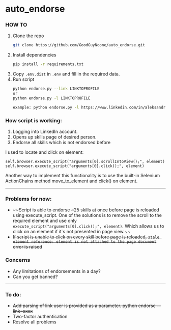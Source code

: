 # auto_endorse

### HOW TO


1. Clone the repo
   ```sh
   git clone https://github.com/GoodGuyNoone/auto_endorse.git
   ```
2. Install dependencies
   ```sh
   pip install -r requirements.txt
   ```
3. Copy `.env.dist` in `.env` and fill in the required data.
4. Run script
    ```sh
    python endorse.py --link LINKTOPROFILE
    or
    python endorse.py -l LINKTOPROFILE
    
    example: python endorse.py -l https://www.linkedin.com/in/aleksandr-churakov/
    ```
    
<h3>How script is working:</h3>

1. Logging into LinkedIn account.
2. Opens up skills page of desired person.
3. Endorse all skills which is not endorsed before


I used to locate and click on element:

`self.browser.execute_script("arguments[0].scrollIntoView();", element)
self.browser.execute_script("arguments[0].click();", element)`

Another way to implement this functionality is to use the built-in Selenium ActionChains method move_to_element and click() on element.


----
<h3>Problems for now:</h3>

- ~~Script is able to endorse ~25 skills at once before page is reloaded using execute_script. One of the solutions is to remove the scroll to the required element and use only `execute_script("arguments[0].click();", element)`. Which allows us to click on an element if it`s not presented in page view.~~
- ~~If script is unable to click on every skill before page is reloaded, `stale element reference: element is not attached to the page document` error is raised~~

<h3>Concerns</h3>

- Any limitations of endorsements in a day?
- Can you get banned?

----

<h3>To do:</h3>

- ~~Add parsing of link user is provided as a parameter. python endorse --link=xxxx~~
- Two-factor authentication
- Resolve all problems
